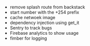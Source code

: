 - remove splash route from backstack
- start number with the +254 prefix
- cache netwoek image
- dependency injection using get_it
- Sentry to track bugs
- Firebase analytics to show usage
- fimber for logging
